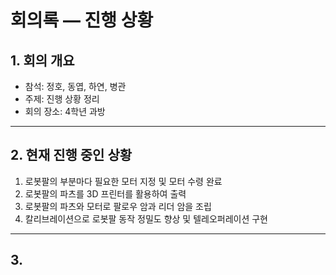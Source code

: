 # 회의록 — 진행 상황

## 1. 회의 개요
- 참석: 정호, 동엽, 하연, 병관  
- 주제: 진행 상황 정리
- 회의 장소: 4학년 과방

---

## 2. 현재 진행 중인 상황
  1. 로봇팔의 부분마다 필요한 모터 지정 및 모터 수령 완료
  2. 로봇팔의 파츠를 3D 프린터를 활용하여 출력
  3. 로봇팔의 파츠와 모터로 팔로우 암과 리더 암을 조립
  4. 칼리브레이션으로 로봇팔 동작 정밀도 향상 및 텔레오퍼레이션 구현

---

## 3. 
